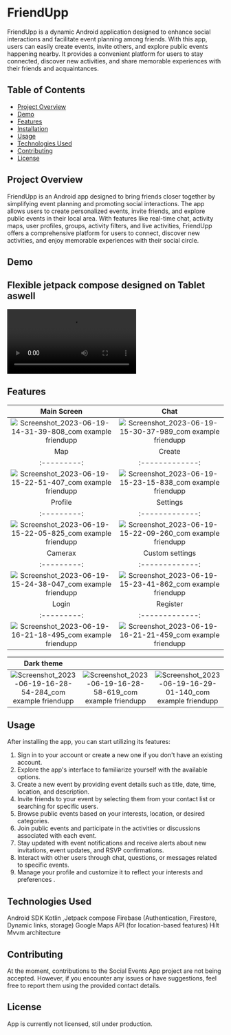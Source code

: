 # FriendUpp

FriendUpp is a dynamic Android application designed to enhance social interactions and facilitate event planning among friends. With this app, users can easily create events, invite others, and explore public events happening nearby. It provides a convenient platform for users to stay connected, discover new activities, and share memorable experiences with their friends and acquaintances.

## Table of Contents
- [Project Overview](#project-overview)
- [Demo](#demo)
- [Features](#features)
- [Installation](#installation)
- [Usage](#usage)
- [Technologies Used](#technologies-used)
- [Contributing](#contributing)
- [License](#license)

## Project Overview
FriendUpp is an Android app designed to bring friends closer together by simplifying event planning and promoting social interactions. The app allows users to create personalized events, invite friends, and explore public events in their local area. With features like real-time chat, activity maps, user profiles, groups, activity filters, and live activities, FriendUpp offers a comprehensive platform for users to connect, discover new activities, and enjoy memorable experiences with their social circle.

## Demo
<h2>Flexible jetpack compose designed on Tablet aswell</h2>
<video src="https://github.com/adampalkowski/FriendUpp/assets/50372825/a6254f56-4b31-4b4a-8804-130ab062a100" controls></video>

## Features

| Main Screen | Chat |
| :---------: | :-------------: |
|![Screenshot_2023-06-19-14-31-39-808_com example friendupp](https://github.com/adampalkowski/FriendUpp/assets/50372825/02f21a3c-90c0-4816-9bd1-93d604cb5cd8)| ![Screenshot_2023-06-19-15-30-37-989_com example friendupp](https://github.com/adampalkowski/FriendUpp/assets/50372825/b064b0d6-b663-419b-bf65-f3ac287c5c85)
| Map | Create  |
| :---------: | :-------------: |
|![Screenshot_2023-06-19-15-22-51-407_com example friendupp](https://github.com/adampalkowski/FriendUpp/assets/50372825/2bb386e9-a5b0-4ceb-b287-56c63720b280) | ![Screenshot_2023-06-19-15-23-15-838_com example friendupp](https://github.com/adampalkowski/FriendUpp/assets/50372825/5aa4c04b-38bc-4fda-803f-ee760118d16f)
| Profile | Settings |
| :---------: | :-------------: |
|![Screenshot_2023-06-19-15-22-05-825_com example friendupp](https://github.com/adampalkowski/FriendUpp/assets/50372825/49460d06-4e92-4c3f-9817-38bdb015c9d6) | ![Screenshot_2023-06-19-15-22-09-260_com example friendupp](https://github.com/adampalkowski/FriendUpp/assets/50372825/ebeff398-c916-46c9-aa8c-570e86cf9ae7)
| Camerax | Custom settings |
| :---------: | :-------------: |
|![Screenshot_2023-06-19-15-24-38-047_com example friendupp](https://github.com/adampalkowski/FriendUpp/assets/50372825/9e7b9146-0e45-464e-85ee-677c8b6c8f0b)|![Screenshot_2023-06-19-15-23-41-862_com example friendupp](https://github.com/adampalkowski/FriendUpp/assets/50372825/2f721a23-ba96-425d-805a-eb791a4c39b0)
| Login | Register |
| :---------: | :-------------: |
| ![Screenshot_2023-06-19-16-21-18-495_com example friendupp](https://github.com/adampalkowski/FriendUpp/assets/50372825/07c27c06-e750-4ac6-b97f-7566a494db90)|![Screenshot_2023-06-19-16-21-21-459_com example friendupp](https://github.com/adampalkowski/FriendUpp/assets/50372825/8f0ee579-954f-471e-805d-78b5e96a1dac) |

| Dark theme |  | |
| :---------: | :-------------: |:-------------: |
|![Screenshot_2023-06-19-16-28-54-284_com example friendupp](https://github.com/adampalkowski/FriendUpp/assets/50372825/4396c25d-0096-48ed-8c68-994002455659)|![Screenshot_2023-06-19-16-28-58-619_com example friendupp](https://github.com/adampalkowski/FriendUpp/assets/50372825/ff304d28-ef41-4005-a874-869ccee7ae66)|![Screenshot_2023-06-19-16-29-01-140_com example friendupp](https://github.com/adampalkowski/FriendUpp/assets/50372825/23cf0935-1da5-44f9-9713-5b4f74f6a080)|


## Usage

After installing the app, you can start utilizing its features:
1. Sign in to your account or create a new one if you don't have an existing account.
2. Explore the app's interface to familiarize yourself with the available options. 
3. Create a new event by providing event details such as title, date, time, location, and description. 
4. Invite friends to your event by selecting them from your contact list or searching for specific users. 
5. Browse public events based on your interests, location, or desired categories. 
6. Join public events and participate in the activities or discussions associated with each event. 
7. Stay updated with event notifications and receive alerts about new invitations, event updates, and RSVP confirmations. 
8. Interact with other users through chat, questions, or messages related to specific events. 
9. Manage your profile and customize it to reflect your interests and preferences .



## Technologies Used

Android SDK
Kotlin ,Jetpack compose
Firebase (Authentication, Firestore, Dynamic links, storage)
Google Maps API (for location-based features)
Hilt
Mvvm architecture

## Contributing

At the moment, contributions to the Social Events App project are not being accepted. However, if you encounter any issues or have suggestions, feel free to report them using the provided contact details.

## License

App is currently not licensed, stil under production.
